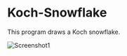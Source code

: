 # Koch-Snowflake

This program draws a Koch snowflake.

![Screenshot1](https://github.com/VictorSuciu/README-Assets/tree/master/Koch-Snowflake/pic1.png)
